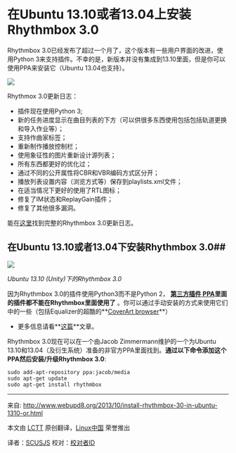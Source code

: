 在Ubuntu 13.10或者13.04上安装Rhythmbox 3.0
================================================================================
Rhythmbox 3.0已经发布了超过一个月了，这个版本有一些用户界面的改进，使用Python 3来支持插件。不幸的是，新版本并没有集成到13.10里面，但是你可以使用PPA来安装它（Ubuntu 13.04也支持）。

![](http://dl.dropboxusercontent.com/u/1113424/img/rhythmbox-3.0.png)

Rhythmox 3.0更新日志：

- 插件现在使用Python 3;
- 新的任务进度显示在曲目列表的下方（可以供很多东西使用包括包括轨道更换和导入作业等）；
- 支持作曲家标签；
- 重新制作播放控制栏；
- 使用象征性的图片重新设计源列表；
- 所有东西都更好的优化过；
- 通过不同的公开属性将CBR和VBR编码方式区分开；
- 播放列表设置内容（浏览方式等）保存到playlists.xml文件；
- 在适当情况下更好的使用了RTL图标；
- 修复了IM状态和ReplayGain插件；
- 修复了其他很多漏洞。

能在[这里][1]找到完整的Rhythmbox 3.0更新日志。

## 在Ubuntu 13.10或者13.04下安装Rhythmbox 3.0##

![](http://dl.dropboxusercontent.com/u/1113424/img/rhythmbox-3.0_2.png)

*Ubuntu 13.10 (Unity)下的Rhythmbox 3.0*

因为Rhythmbox 3.0的插件使用Python3而不是Python 2，
 **[第三方插件 PPA][2]里面的插件都不能在Rhythmbox里面使用了** 。你可以通过手动安装的方式来使用它们中的一些（包括Equalizer的超酷的**[CoverArt browser][3]**）
  - 更多信息请看**[这篇][4]**文章。

Rhythmbox 3.0现在可以在一个由Jacob Zimmermann维护的一个为Ubuntu 13.10和13.04（及衍生系统）准备的非官方PPA里面找到。**通过以下命令添加这个PPA然后安装/升级Rhythmbox 3.0**:

    sudo add-apt-repository ppa:jacob/media
    sudo apt-get update
    sudo apt-get install rhythmbox

--------------------------------------------------------------------------------

来自: http://www.webupd8.org/2013/10/install-rhythmbox-30-in-ubuntu-1310-or.html

本文由 [LCTT](https://github.com/LCTT/TranslateProject) 原创翻译，[Linux中国](http://linux.cn/) 荣誉推出

译者：[SCUSJS](https://github.com/scusjs) 校对：[校对者ID](https://github.com/校对者ID)

[1]:http://ftp.acc.umu.se/pub/GNOME/sources/rhythmbox/3.0/rhythmbox-3.0.news
[2]:http://www.webupd8.org/2012/08/rhythmbox-third-party-plugins-ubuntu-ppa.html
[3]:http://www.webupd8.org/2013/08/rhythmbox-coverart-browser-plugin-gets.html
[4]:http://xpressubuntu.wordpress.com/2013/10/06/how-to-install-rhythmbox-3-0-in-saucy/
